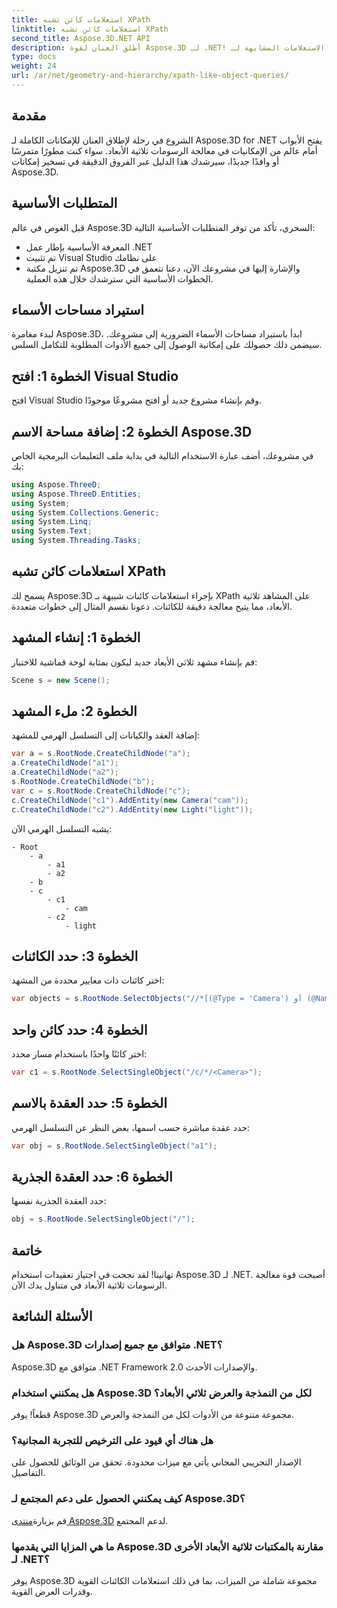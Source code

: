 ```yaml
---
title: استعلامات كائن تشبه XPath
linktitle: استعلامات كائن تشبه XPath
second_title: Aspose.3D.NET API
description: أطلق العنان لقوة Aspose.3D لـ .NET! يمكنك التعامل بسلاسة مع الرسومات ثلاثية الأبعاد باستخدام الاستعلامات المشابهة لـ XPath. قم بالتنزيل الآن للحصول على تجربة تغير قواعد اللعبة.
type: docs
weight: 24
url: /ar/net/geometry-and-hierarchy/xpath-like-object-queries/
---
```

## مقدمة
الشروع في رحلة لإطلاق العنان للإمكانات الكاملة لـ Aspose.3D for .NET يفتح الأبواب أمام عالم من الإمكانيات في معالجة الرسومات ثلاثية الأبعاد. سواء كنت مطورًا متمرسًا أو وافدًا جديدًا، سيرشدك هذا الدليل عبر الفروق الدقيقة في تسخير إمكانات Aspose.3D.
## المتطلبات الأساسية
قبل الغوص في عالم Aspose.3D السحري، تأكد من توفر المتطلبات الأساسية التالية:
- المعرفة الأساسية بإطار عمل .NET
- تم تثبيت Visual Studio على نظامك
- تم تنزيل مكتبة Aspose.3D والإشارة إليها في مشروعك
الآن، دعنا نتعمق في الخطوات الأساسية التي سترشدك خلال هذه العملية.
## استيراد مساحات الأسماء
لبدء مغامرة Aspose.3D، ابدأ باستيراد مساحات الأسماء الضرورية إلى مشروعك. سيضمن ذلك حصولك على إمكانية الوصول إلى جميع الأدوات المطلوبة للتكامل السلس.
## الخطوة 1: افتح Visual Studio
افتح Visual Studio وقم بإنشاء مشروع جديد أو افتح مشروعًا موجودًا.
## الخطوة 2: إضافة مساحة الاسم Aspose.3D
في مشروعك، أضف عبارة الاستخدام التالية في بداية ملف التعليمات البرمجية الخاص بك:
```csharp
using Aspose.ThreeD;
using Aspose.ThreeD.Entities;
using System;
using System.Collections.Generic;
using System.Linq;
using System.Text;
using System.Threading.Tasks;
```
## استعلامات كائن تشبه XPath
يسمح لك Aspose.3D بإجراء استعلامات كائنات شبيهة بـ XPath على المشاهد ثلاثية الأبعاد، مما يتيح معالجة دقيقة للكائنات. دعونا نقسم المثال إلى خطوات متعددة.
## الخطوة 1: إنشاء المشهد
قم بإنشاء مشهد ثلاثي الأبعاد جديد ليكون بمثابة لوحة قماشية للاختبار:
```csharp
Scene s = new Scene();
```
## الخطوة 2: ملء المشهد
إضافة العقد والكيانات إلى التسلسل الهرمي للمشهد:
```csharp
var a = s.RootNode.CreateChildNode("a");
a.CreateChildNode("a1");
a.CreateChildNode("a2");
s.RootNode.CreateChildNode("b");
var c = s.RootNode.CreateChildNode("c");
c.CreateChildNode("c1").AddEntity(new Camera("cam"));
c.CreateChildNode("c2").AddEntity(new Light("light"));
```
يشبه التسلسل الهرمي الآن:
```
- Root
    - a
        - a1
        - a2
    - b
    - c
        - c1
            - cam
        - c2
            - light
```
## الخطوة 3: حدد الكائنات
اختر كائنات ذات معايير محددة من المشهد:
```csharp
var objects = s.RootNode.SelectObjects("//*[(@Type = 'Camera') أو (@Name = 'light')]");
```
## الخطوة 4: حدد كائن واحد
اختر كائنًا واحدًا باستخدام مسار محدد:
```csharp
var c1 = s.RootNode.SelectSingleObject("/c/*/<Camera>");
```
## الخطوة 5: حدد العقدة بالاسم
حدد عقدة مباشرة حسب اسمها، بغض النظر عن التسلسل الهرمي:
```csharp
var obj = s.RootNode.SelectSingleObject("a1");
```
## الخطوة 6: حدد العقدة الجذرية
حدد العقدة الجذرية نفسها:
```csharp
obj = s.RootNode.SelectSingleObject("/");
```
## خاتمة
تهانينا! لقد نجحت في اجتياز تعقيدات استخدام Aspose.3D لـ .NET. أصبحت قوة معالجة الرسومات ثلاثية الأبعاد في متناول يدك الآن.
## الأسئلة الشائعة
### هل Aspose.3D متوافق مع جميع إصدارات .NET؟
Aspose.3D متوافق مع .NET Framework 2.0 والإصدارات الأحدث.
### هل يمكنني استخدام Aspose.3D لكل من النمذجة والعرض ثلاثي الأبعاد؟
قطعاً! يوفر Aspose.3D مجموعة متنوعة من الأدوات لكل من النمذجة والعرض.
### هل هناك أي قيود على الترخيص للتجربة المجانية؟
الإصدار التجريبي المجاني يأتي مع ميزات محدودة. تحقق من الوثائق للحصول على التفاصيل.
### كيف يمكنني الحصول على دعم المجتمع لـ Aspose.3D؟
 قم بزيارة[منتدى Aspose.3D](https://forum.aspose.com/c/3d/18) لدعم المجتمع.
### ما هي المزايا التي يقدمها Aspose.3D مقارنة بالمكتبات ثلاثية الأبعاد الأخرى لـ .NET؟
يوفر Aspose.3D مجموعة شاملة من الميزات، بما في ذلك استعلامات الكائنات القوية وقدرات العرض القوية.